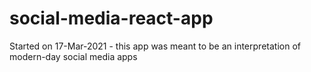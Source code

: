# social-media-react-app
Started on 17-Mar-2021 - this app was meant to be an interpretation of modern-day social media apps
